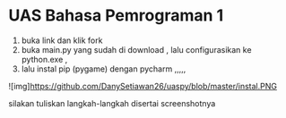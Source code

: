 # UAS Bahasa Pemrograman 1
1. buka link dan klik fork
2. buka main.py yang sudah di download , lalu configurasikan ke python.exe , 
3. lalu instal pip (pygame) dengan pycharm
,,,,,

![img]https://github.com/DanySetiawan26/uaspy/blob/master/instal.PNG

silakan tuliskan langkah-langkah disertai screenshotnya
